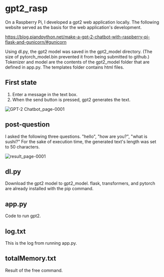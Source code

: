 # gpt2_rasp
On a Raspberry Pi, I developed a gpt2 web application locally. The following website served as the basis for the web application's development.

https://blog.piandpython.net/make-a-gpt-2-chatbot-with-raspberry-pi-flask-and-gunicorn/#gunicorn

Using dl.py, the gpt2 model was saved in the gpt2_model directory. (The size of pytorch_model.bin prevented it from being submitted to github.)
Tokenizer and model are the contents of the gpt2_model folder that are defined in app.py. The templates folder contains html files.
## First state
1. Enter a message in the text box.
2. When the send button is pressed, gpt2 generates the text.

![GPT-2 Chatbot_page-0001](https://github.com/user-attachments/assets/c29c0051-79cc-40b7-b47a-25fb66bb20f1)
## post-question
I asked the following three questions. "hello", "how are you?", "what is sushi?" For the sake of execution time, the generated text's length was set to 50 characters.

![result_page-0001](https://github.com/user-attachments/assets/b5c12dca-7c3c-4ec6-a395-ef4c5ce07cb8)

## dl.py
Download the gpt2 model to gpt2_model. flask, transformers, and pytorch are already installed with the pip command.
## app.py
Code to run gpt2.
## log.txt
This is the log from running app.py.
## totalMemory.txt
Result of the free command.
